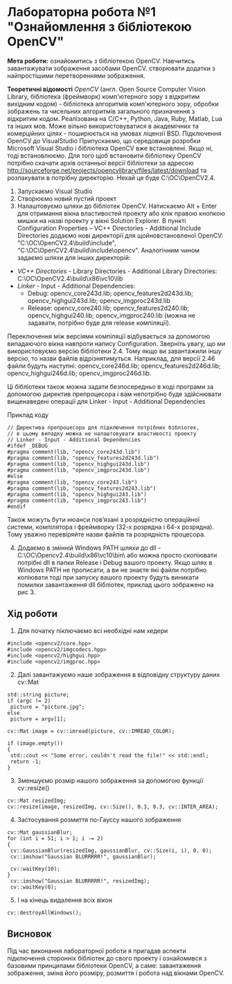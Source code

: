 # Лабораторна робота №1 **"Ознайомлення з бібліотекою OpenCV"**
**Мета роботи:** ознайомитись з бібліотекою OpenCV. Навчитись завантажувати зображення засобами OpenCV. створювати додатки з найпростішими перетвореннями зображення.

**Теоретичні відомості**
*OpenCV* (англ. Open Source Computer Vision Library, бібліотека (фреймворк) комп'ютерного зору з відкритим вихідним кодом) - бібліотека алгоритмів комп'ютерного зору, обробки зображень та чисельних алгоритмів загального призначення з відкритим кодом. Реалізована на C/C++, Python, Java, Ruby, Matlab, Lua та інших мов. Може вільно використовуватися в академічних та комерційних цілях - поширюється на умовах ліцензії BSD.
Підключення OpenCV до VisualStudio
Припускаємо, що середовище розробки Microsoft Visual Studio і бібліотека OpenCV вже встановлені. Якщо ні, тоді встановлюємо. Для того щоб встановити бібліотеку OpenCV потрібно скачати архів останньої версії бібліотеки за адресою  http://sourceforge.net/projects/opencvlibrary/files/latest/download та розпакувати в потрібну директорію. Нехай це буде C:\OC\OpenCV2.4.
1. Запускаємо Visual Studio
2. Створюємо новий пустий проект
3. Налаштовуємо шляхи до бібліотек OpenCV.
Натискаємо Alt + Enter для отримання вікна властивостей проекту або клік правою кнопкою мишки на назві проекту у вікні Solution Explorer.
В пункті Configuration Properties – VC++ Directories - Additional Include Directories додаємо нові директорії для щойновстановленої OpenCV: "C:\OC\OpenCV2.4\build\include", "C:\OC\OpenCV2.4\build\include\opencv".
Аналогічним чином задаємо шляхи для інших директорій:
- *VC++ Directories*  - Library Directories - Additional Library Directories: C:\OC\OpenCV2.4\build\x86\vc10\lib 
- *Linker* - Input - Additional Dependencies: 
  - Debug: opencv_core243d.lib; opencv_features2d243d.lib; opencv_highgui243d.lib; opencv_imgproc243d.lib
  - Release: opencv_core240.lib; opencv_features2d240.lib; opencv_highgui240.lib; opencv_imgproc240.lib (можна не задавати, потрібно буде для release компіляції). 

Переключення між версіями компіляції відбувається за допомогою випадаючого вікна навпроти напису Configuration. Зверніть увагу, що ми використовуємо версію бібліотеки 2.4. Тому якщо ви завантажили іншу версію, то назви файлів відрізнятимуться. Наприклад, для версії 2.46 файли будуть наступні: opencv_core246d.lib; opencv_features2d246d.lib; opencv_highgui246d.lib; opencv_imgproc246d.lib.

Ці бібліотеки також можна задати безпосередньо в коді програми за допомогою директив препроцесора і вам непотрібно буде здійснювати вищенаведені операції для Linker - Input - Additional Dependencies

Приклад коду
```
// Директива препроцесора для підключення потрібних бібліотек,
// в цьому випадку можна не налаштовувати властивості проекту
// Linker - Input - Additional Dependencies
#ifdef _DEBUG
#pragma comment(lib, "opencv_core243d.lib")
#pragma comment(lib, "opencv_features2d243d.lib")
#pragma comment(lib, "opencv_highgui243d.lib")
#pragma comment(lib, "opencv_imgproc243d.lib")
#else
#pragma comment(lib, "opencv_core243.lib")
#pragma comment(lib, "opencv_features2d243.lib")
#pragma comment(lib, "opencv_highgui243.lib")
#pragma comment(lib, "opencv_imgproc243.lib")
#endif
```
Також можуть бути нюанси пов’язані з розрядністю операційної системи, компілятора і фреймворку (32-х розрядна і 64-х розрядна). Тому уважно перевіряйте назви файлів та розрядність процесора.

4. Додаємо в змінній Windows PATH шляхи до dll - С:\OC\Opencv2.4\build\x86\vc10\bin\ або можна просто скопіювати потрібні dll в папки Release і Debug вашого проекту.
Якщо шлях в Windows PATH не прописати, а ви не знаєте які файли потрібно копіювати тоді при запуску вашого проекту будуть виникати помилки завантаження dll бібліотек, приклад цього зображено на рис 3.

## Хід роботи ##

1) Для початку піключаємо всі необхідні нам хедери
```
#include <opencv2/core.hpp>
#include <opencv2/imgcodecs.hpp>
#include <opencv2/highgui.hpp>
#include <opencv2/imgproc.hpp>
```
2) Далі завантажуємо наше зображення в відповідну структуру даних cv::Mat
```
std::string picture;
if (argc != 2)
 picture = "picture.jpg";
else
 picture = argv[1];

cv::Mat image = cv::imread(picture, cv::IMREAD_COLOR);

if (image.empty())
{
 std::cout << "Some error, couldn't read the file!" << std::endl;
 return -1;
}
```
3) Зменшуємо розмір нашого зображення за допомогою функції cv::resize()
```
cv::Mat resizedImg;
cv::resize(image, resizedImg, cv::Size(), 0.3, 0.3, cv::INTER_AREA);
```
4) Застосування розмиття по-Гауссу нашого зображення
```
cv::Mat gaussianBlur;
for (int i = 51; i > 1; i -= 2)
{
 cv::GaussianBlur(resizedImg, gaussianBlur, cv::Size(i, i), 0, 0);
 cv::imshow("Gaussian BLURRRRR!", gaussianBlur);

 cv::waitKey(10);
}
 cv::imshow("Gaussian BLURRRRR!", resizedImg);
 cv::waitKey(0);
 ```
 5) І на кінець видалення всіх вікон
 ```
 cv::destroyAllWindows();
 ```
## Висновок ##
Під час виконання лабораторної роботи я пригадав аспекти підключення сторонніх бібліотек до свого проекту і ознайомився з базовими принципами бібліотеки OpenCV, а саме: завантаження зображення, зміна його розміру, розмиття і робота над вікнами OpenCV. 
